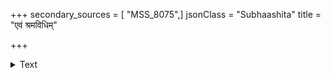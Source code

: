 +++
secondary_sources = [ "MSS_8075",]
jsonClass = "Subhaashita"
title = "एवं श्रमविधिम्"

+++

<details><summary>Text</summary>

एवं श्रमविधिं कुर्याद् यावत् सिद्धिः प्रजायते।  
श्रमे सिद्धे च वर्षासु नैव ग्राह्यं धनुः करे॥
</details>

